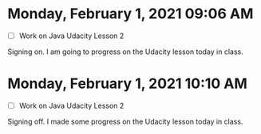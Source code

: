 # Monday, February  1, 2021 09:06 AM
- [ ] Work on Java Udacity Lesson 2

Signing on. I am going to progress on the Udacity lesson today in class.

# Monday, February  1, 2021 10:10 AM
- [ ] Work on Java Udacity Lesson 2

Signing off. I made some progress on the Udacity lesson today in class.

